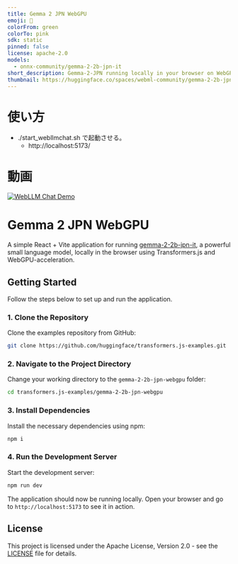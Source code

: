 ```yaml
---
title: Gemma 2 JPN WebGPU
emoji: 🤖
colorFrom: green
colorTo: pink
sdk: static
pinned: false
license: apache-2.0
models:
  - onnx-community/gemma-2-2b-jpn-it
short_description: Gemma-2-JPN running locally in your browser on WebGPU
thumbnail: https://huggingface.co/spaces/webml-community/gemma-2-2b-jpn-webgpu/resolve/main/banner.png
---
```


# 使い方
- ./start_webllmchat.sh で起動させる。
  - http://localhost:5173/

# 動画

[![WebLLM Chat Demo](https://img.youtube.com/vi/TOSy55yiwiU/0.jpg)](https://youtu.be/TOSy55yiwiU)

# Gemma 2 JPN WebGPU

A simple React + Vite application for running [gemma-2-2b-jpn-it](onnx-community/gemma-2-2b-jpn-it), a powerful small language model, locally in the browser using Transformers.js and WebGPU-acceleration.

## Getting Started

Follow the steps below to set up and run the application.

### 1. Clone the Repository

Clone the examples repository from GitHub:

```sh
git clone https://github.com/huggingface/transformers.js-examples.git
```

### 2. Navigate to the Project Directory

Change your working directory to the `gemma-2-2b-jpn-webgpu` folder:

```sh
cd transformers.js-examples/gemma-2-2b-jpn-webgpu
```

### 3. Install Dependencies

Install the necessary dependencies using npm:

```sh
npm i
```

### 4. Run the Development Server

Start the development server:

```sh
npm run dev
```

The application should now be running locally. Open your browser and go to `http://localhost:5173` to see it in action.

## License

This project is licensed under the Apache License, Version 2.0 - see the [LICENSE](LICENSE) file for details.